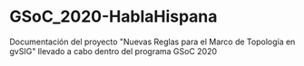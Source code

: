 # GSoC_2020-HablaHispana
Documentación del proyecto "Nuevas Reglas para el Marco de Topología en gvSIG" llevado a cabo dentro del programa GSoC 2020
